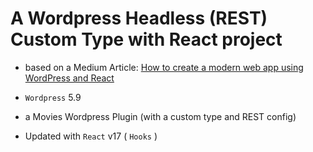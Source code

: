 # A Wordpress Headless (REST) Custom Type with React project

- based on a Medium Article: [How to create a modern web app using WordPress and React](https://medium.com/p/ef6cc6be0cd0#a1f9) 

- `Wordpress` 5.9

- a Movies Wordpress Plugin (with a custom type and REST config)

- Updated with `React` v17 ( `Hooks` )
